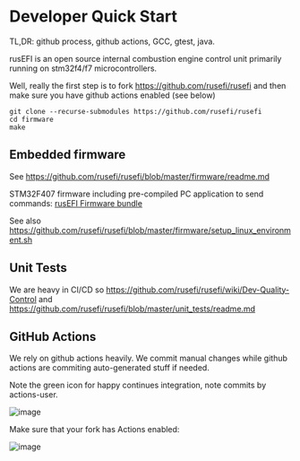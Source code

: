 # Developer Quick Start

TL,DR: github process, github actions, GCC, gtest, java.

rusEFI is an open source internal combustion engine control unit primarily running on stm32f4/f7 microcontrollers.

Well, really the first step is to fork https://github.com/rusefi/rusefi and then make sure you have github actions enabled (see below)

```shell
git clone --recurse-submodules https://github.com/rusefi/rusefi
cd firmware
make
```

## Embedded firmware

See https://github.com/rusefi/rusefi/blob/master/firmware/readme.md

STM32F407 firmware including pre-compiled PC application to send commands: [rusEFI Firmware bundle](https://rusefi.com/build_server/rusefi_bundle_f407-discovery.zip)

See also <https://github.com/rusefi/rusefi/blob/master/firmware/setup_linux_environment.sh>

## Unit Tests

We are heavy in CI/CD so https://github.com/rusefi/rusefi/wiki/Dev-Quality-Control and https://github.com/rusefi/rusefi/blob/master/unit_tests/readme.md

## GitHub Actions

We rely on github actions heavily. We commit manual changes while github actions are commiting auto-generated stuff if needed.

Note the green icon for happy continues integration, note commits by actions-user.

![image](https://github.com/rusefi/rusefi/assets/48498823/563b839a-b56b-4c88-a44d-3696c81e11a6)

Make sure that your fork has Actions enabled:

![image](https://github.com/rusefi/rusefi/assets/48498823/c7752a3f-3278-45d7-86d3-1439e5571e56)
